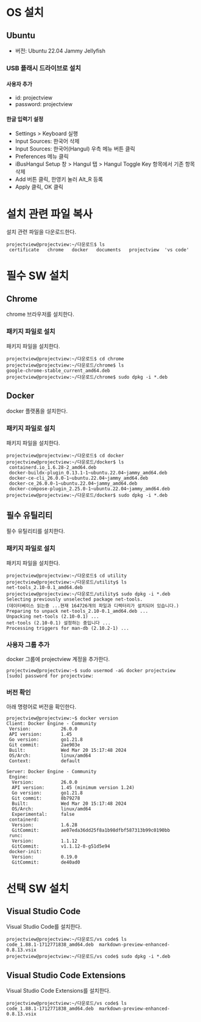 # OS 설치
## Ubuntu

* 버전: Ubuntu 22.04 Jammy Jellyfish

### USB 플래시 드라이브로 설치

#### 사용자 추가
* id: projectview
* password: projectview

#### 한글 입력기 설정
* Settings > Keyboard 실행
* Input Sources: 한국어 삭제
* Input Sources: 한국어(Hangul) 우측 메뉴 버튼 클릭
* Preferences 메뉴 클릭
* iBusHangul Setup 창 > Hangul 탭 > Hangul Toggle Key 항목에서 기존 항목 삭제
* Add 버튼 클릭, 한영키 눌러 Alt_R 등록
* Apply 클릭, OK 클릭

# 설치 관련 파일 복사
설치 관련 파일을 다운로드한다.
```
projectview@projectview:~/다운로드$ ls
 certificate   chrome   docker   documents   projectview  'vs code'

```

# 필수 SW 설치
## Chrome
chrome 브라우저를 설치한다.

### 패키지 파일로 설치
패키지 파일을 설치한다.
```
projectview@projectview:~/다운로드$ cd chrome
projectview@projectview:~/다운로드/chrome$ ls
google-chrome-stable_current_amd64.deb
projectview@projectview:~/다운로드/chrome$ sudo dpkg -i *.deb

```
## Docker
docker 플랫폼을 설치한다.

### 패키지 파일로 설치
패키지 파일을 설치한다.
```
projectview@projectview:~/다운로드$ cd docker
projectview@projectview:~/다운로드/docker$ ls
 containerd.io_1.6.28-2_amd64.deb
 docker-buildx-plugin_0.13.1-1~ubuntu.22.04~jammy_amd64.deb
 docker-ce-cli_26.0.0-1~ubuntu.22.04~jammy_amd64.deb
 docker-ce_26.0.0-1~ubuntu.22.04~jammy_amd64.deb
 docker-compose-plugin_2.25.0-1~ubuntu.22.04~jammy_amd64.deb
projectview@projectview:~/다운로드/docker$ sudo dpkg -i *.deb

```

## 필수 유틸리티
필수 유틸리티를 설치한다.

### 패키지 파일로 설치
패키지 파일을 설치한다.

```
projectview@projectview:~/다운로드$ cd utility
projectview@projectview:~/다운로드/utility$ ls
net-tools_2.10-0.1_amd64.deb
projectview@projectview:~/다운로드/utility$ sudo dpkg -i *.deb
Selecting previously unselected package net-tools.
(데이터베이스 읽는중 ...현재 164726개의 파일과 디렉터리가 설치되어 있습니다.)
Preparing to unpack net-tools_2.10-0.1_amd64.deb ...
Unpacking net-tools (2.10-0.1) ...
net-tools (2.10-0.1) 설정하는 중입니다 ...
Processing triggers for man-db (2.10.2-1) ...
```


### 사용자 그룹 추가
docker 그룹에 projectview 계정을 추가한다.
```
projectview@projectview:~$ sudo usermod -aG docker projectview
[sudo] password for projectview: 
```

### 버전 확인
아래 명령어로 버전을 확인한다.
```
projectview@projectview:~$ docker version
Client: Docker Engine - Community
 Version:           26.0.0
 API version:       1.45
 Go version:        go1.21.8
 Git commit:        2ae903e
 Built:             Wed Mar 20 15:17:48 2024
 OS/Arch:           linux/amd64
 Context:           default

Server: Docker Engine - Community
 Engine:
  Version:          26.0.0
  API version:      1.45 (minimum version 1.24)
  Go version:       go1.21.8
  Git commit:       8b79278
  Built:            Wed Mar 20 15:17:48 2024
  OS/Arch:          linux/amd64
  Experimental:     false
 containerd:
  Version:          1.6.28
  GitCommit:        ae07eda36dd25f8a1b98dfbf587313b99c0190bb
 runc:
  Version:          1.1.12
  GitCommit:        v1.1.12-0-g51d5e94
 docker-init:
  Version:          0.19.0
  GitCommit:        de40ad0

```

# 선택 SW 설치
## Visual Studio Code
Visual Studio Code를 설치한다.
```
projectview@projectview:~/다운로드/vs code$ ls
code_1.88.1-1712771838_amd64.deb  markdown-preview-enhanced-0.8.13.vsix
projectview@projectview:~/다운로드/vs code$ sudo dpkg -i *.deb
```

## Visual Studio Code Extensions
Visual Studio Code Extensions를 설치한다.

```
projectview@projectview:~/다운로드/vs code$ ls
code_1.88.1-1712771838_amd64.deb  markdown-preview-enhanced-0.8.13.vsix
```